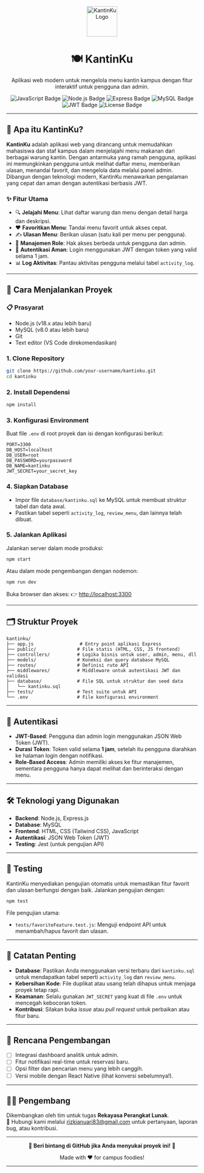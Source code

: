 <div align="center">
  <img src="https://img.icons8.com/color/48/000000/food.png" alt="KantinKu Logo" width="80"/>
  <h1>🍽️ KantinKu</h1>
  <p>Aplikasi web modern untuk mengelola menu kantin kampus dengan fitur interaktif untuk pengguna dan admin.</p>
  
  <!-- Badges -->
  <p>
    <img src="https://img.shields.io/badge/JavaScript-ES6+-F7DF1E?style=flat-square&logo=javascript" alt="JavaScript Badge"/>
    <img src="https://img.shields.io/badge/Node.js-18.x-339933?style=flat-square&logo=node.js" alt="Node.js Badge"/>
    <img src="https://img.shields.io/badge/Express-4.x-000000?style=flat-square&logo=express" alt="Express Badge"/>
    <img src="https://img.shields.io/badge/MySQL-8.0-4479A1?style=flat-square&logo=mysql" alt="MySQL Badge"/>
    <img src="https://img.shields.io/badge/JWT-Auth-000000?style=flat-square&logo=jsonwebtokens" alt="JWT Badge"/>
    <img src="https://img.shields.io/badge/License-MIT-blue?style=flat-square" alt="License Badge"/>
  </p>
</div>

---

## 🌟 Apa itu KantinKu?

**KantinKu** adalah aplikasi web yang dirancang untuk memudahkan mahasiswa dan staf kampus dalam menjelajahi menu makanan dari berbagai warung kantin. Dengan antarmuka yang ramah pengguna, aplikasi ini memungkinkan pengguna untuk melihat daftar menu, memberikan ulasan, menandai favorit, dan mengelola data melalui panel admin. Dibangun dengan teknologi modern, KantinKu menawarkan pengalaman yang cepat dan aman dengan autentikasi berbasis JWT.

### ✨ Fitur Utama
- 🔍 **Jelajahi Menu**: Lihat daftar warung dan menu dengan detail harga dan deskripsi.
- ❤️ **Favoritkan Menu**: Tandai menu favorit untuk akses cepat.
- ✍️ **Ulasan Menu**: Berikan ulasan (satu kali per menu per pengguna).
- 🧑 **Manajemen Role**: Hak akses berbeda untuk pengguna dan admin.
- 🔐 **Autentikasi Aman**: Login menggunakan JWT dengan token yang valid selama 1 jam.
- 📊 **Log Aktivitas**: Pantau aktivitas pengguna melalui tabel `activity_log`.

---

## 🚀 Cara Menjalankan Proyek

### 📋 Prasyarat
- Node.js (v18.x atau lebih baru)
- MySQL (v8.0 atau lebih baru)
- Git
- Text editor (VS Code direkomendasikan)

### 1. Clone Repository
```bash
git clone https://github.com/your-username/kantinku.git
cd kantinku
```

### 2. Install Dependensi
```bash
npm install
```

### 3. Konfigurasi Environment
Buat file `.env` di root proyek dan isi dengan konfigurasi berikut:

```env
PORT=3300
DB_HOST=localhost
DB_USER=root
DB_PASSWORD=yourpassword
DB_NAME=kantinku
JWT_SECRET=your_secret_key
```

### 4. Siapkan Database
- Impor file `database/kantinku.sql` ke MySQL untuk membuat struktur tabel dan data awal.
- Pastikan tabel seperti `activity_log`, `review_menu`, dan lainnya telah dibuat.

### 5. Jalankan Aplikasi
Jalankan server dalam mode produksi:
```bash
npm start
```

Atau dalam mode pengembangan dengan nodemon:
```bash
npm run dev
```

Buka browser dan akses:
👉 [http://localhost:3300](http://localhost:3300)

---

## 🗂 Struktur Proyek

```plaintext
kantinku/
├── app.js                 # Entry point aplikasi Express
├── public/               # File statis (HTML, CSS, JS frontend)
├── controllers/          # Logika bisnis untuk user, admin, menu, dll
├── models/               # Koneksi dan query database MySQL
├── routes/               # Definisi rute API
├── middlewares/          # Middleware untuk autentikasi JWT dan validasi
├── database/             # File SQL untuk struktur dan seed data
│   └── kantinku.sql
├── tests/                # Test suite untuk API
└── .env                  # File konfigurasi environment
```

---

## 🔐 Autentikasi

- **JWT-Based**: Pengguna dan admin login menggunakan JSON Web Token (JWT).
- **Durasi Token**: Token valid selama **1 jam**, setelah itu pengguna diarahkan ke halaman login dengan notifikasi.
- **Role-Based Access**: Admin memiliki akses ke fitur manajemen, sementara pengguna hanya dapat melihat dan berinteraksi dengan menu.

---

## 🛠️ Teknologi yang Digunakan

- **Backend**: Node.js, Express.js
- **Database**: MySQL
- **Frontend**: HTML, CSS (Tailwind CSS), JavaScript
- **Autentikasi**: JSON Web Token (JWT)
- **Testing**: Jest (untuk pengujian API)

---

## 🧪 Testing

KantinKu menyediakan pengujian otomatis untuk memastikan fitur favorit dan ulasan berfungsi dengan baik. Jalankan pengujian dengan:

```bash
npm test
```

File pengujian utama:
- `tests/favoriteFeature.test.js`: Menguji endpoint API untuk menambah/hapus favorit dan ulasan.

---

## 📝 Catatan Penting

- **Database**: Pastikan Anda menggunakan versi terbaru dari `kantinku.sql` untuk mendapatkan tabel seperti `activity_log` dan `review_menu`.
- **Kebersihan Kode**: File duplikat atau usang telah dihapus untuk menjaga proyek tetap rapi.
- **Keamanan**: Selalu gunakan `JWT_SECRET` yang kuat di file `.env` untuk mencegah kebocoran token.
- **Kontribusi**: Silakan buka *issue* atau *pull request* untuk perbaikan atau fitur baru.

---

## 🎯 Rencana Pengembangan

- [ ] Integrasi dashboard analitik untuk admin.
- [ ] Fitur notifikasi real-time untuk reservasi baru.
- [ ] Opsi filter dan pencarian menu yang lebih canggih.
- [ ] Versi mobile dengan React Native (lihat konversi sebelumnya!).

---

## 👨‍💻 Pengembang

Dikembangkan oleh tim untuk tugas **Rekayasa Perangkat Lunak**.  
📧 Hubungi kami melalui [rizkianuari83@gmail.com](mailto:rizkianuari83@gmail.com) untuk pertanyaan, laporan bug, atau kontribusi.

---

<div align="center">
  <p>🌟 <strong>Beri bintang di GitHub jika Anda menyukai proyek ini!</strong> 🌟</p>
  <p>Made with ❤️ for campus foodies!</p>
</div>

---

